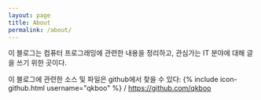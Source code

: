 ```yaml
---
layout: page
title: About
permalink: /about/
---
```


이 블로그는 컴퓨터 프로그래밍에 관련한 내용을 정리하고, 관심가는 IT 분야에 대해 글을 쓰기 위한 곳이다.

이 블로그에 관련한 소스 및 파일은 github에서 찾을 수 있다:
{% include icon-github.html username="qkboo" %} /
https://github.com/qkboo
